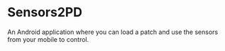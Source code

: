 Sensors2PD
==========

An Android application where you can load a patch and use the sensors from your mobile to control.
